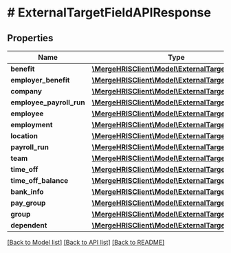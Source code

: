 # # ExternalTargetFieldAPIResponse

## Properties

Name | Type | Description | Notes
------------ | ------------- | ------------- | -------------
**benefit** | [**\MergeHRISClient\Model\ExternalTargetFieldAPI[]**](ExternalTargetFieldAPI.md) |  | [optional]
**employer_benefit** | [**\MergeHRISClient\Model\ExternalTargetFieldAPI[]**](ExternalTargetFieldAPI.md) |  | [optional]
**company** | [**\MergeHRISClient\Model\ExternalTargetFieldAPI[]**](ExternalTargetFieldAPI.md) |  | [optional]
**employee_payroll_run** | [**\MergeHRISClient\Model\ExternalTargetFieldAPI[]**](ExternalTargetFieldAPI.md) |  | [optional]
**employee** | [**\MergeHRISClient\Model\ExternalTargetFieldAPI[]**](ExternalTargetFieldAPI.md) |  | [optional]
**employment** | [**\MergeHRISClient\Model\ExternalTargetFieldAPI[]**](ExternalTargetFieldAPI.md) |  | [optional]
**location** | [**\MergeHRISClient\Model\ExternalTargetFieldAPI[]**](ExternalTargetFieldAPI.md) |  | [optional]
**payroll_run** | [**\MergeHRISClient\Model\ExternalTargetFieldAPI[]**](ExternalTargetFieldAPI.md) |  | [optional]
**team** | [**\MergeHRISClient\Model\ExternalTargetFieldAPI[]**](ExternalTargetFieldAPI.md) |  | [optional]
**time_off** | [**\MergeHRISClient\Model\ExternalTargetFieldAPI[]**](ExternalTargetFieldAPI.md) |  | [optional]
**time_off_balance** | [**\MergeHRISClient\Model\ExternalTargetFieldAPI[]**](ExternalTargetFieldAPI.md) |  | [optional]
**bank_info** | [**\MergeHRISClient\Model\ExternalTargetFieldAPI[]**](ExternalTargetFieldAPI.md) |  | [optional]
**pay_group** | [**\MergeHRISClient\Model\ExternalTargetFieldAPI[]**](ExternalTargetFieldAPI.md) |  | [optional]
**group** | [**\MergeHRISClient\Model\ExternalTargetFieldAPI[]**](ExternalTargetFieldAPI.md) |  | [optional]
**dependent** | [**\MergeHRISClient\Model\ExternalTargetFieldAPI[]**](ExternalTargetFieldAPI.md) |  | [optional]

[[Back to Model list]](../../README.md#models) [[Back to API list]](../../README.md#endpoints) [[Back to README]](../../README.md)
